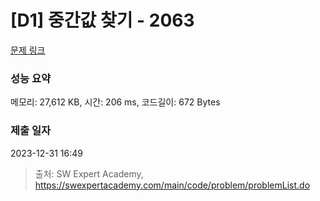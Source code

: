 # [D1] 중간값 찾기 - 2063 

[문제 링크](https://swexpertacademy.com/main/code/problem/problemDetail.do?contestProbId=AV5QPsXKA2UDFAUq) 

### 성능 요약

메모리: 27,612 KB, 시간: 206 ms, 코드길이: 672 Bytes

### 제출 일자

2023-12-31 16:49



> 출처: SW Expert Academy, https://swexpertacademy.com/main/code/problem/problemList.do